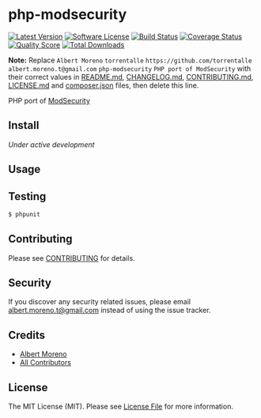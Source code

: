 # php-modsecurity

[![Latest Version](https://img.shields.io/github/release/torrentalle/php-modsecurity.svg?style=flat-square)](https://github.com/torrentalle/php-modsecurity/releases)
[![Software License](https://img.shields.io/badge/license-MIT-brightgreen.svg?style=flat-square)](LICENSE.md)
[![Build Status](https://img.shields.io/travis/torrentalle/php-modsecurity/master.svg?style=flat-square)](https://travis-ci.org/torrentalle/php-modsecurity)
[![Coverage Status](https://img.shields.io/scrutinizer/coverage/g/torrentalle/php-modsecurity.svg?style=flat-square)](https://scrutinizer-ci.com/g/torrentalle/php-modsecurity/code-structure)
[![Quality Score](https://img.shields.io/scrutinizer/g/torrentalle/php-modsecurity.svg?style=flat-square)](https://scrutinizer-ci.com/g/torrentalle/php-modsecurity)
[![Total Downloads](https://img.shields.io/packagist/dt/league/php-modsecurity.svg?style=flat-square)](https://packagist.org/packages/league/php-modsecurity)

**Note:** Replace ```Albert Moreno``` ```torrentalle``` ```https://github.com/torrentalle``` ```albert.moreno.t@gmail.com``` ```php-modsecurity``` ```PHP port of ModSecurity``` with their correct values in [README.md](README.md), [CHANGELOG.md](CHANGELOG.md), [CONTRIBUTING.md](CONTRIBUTING.md), [LICENSE.md](LICENSE.md) and [composer.json](composer.json) files, then delete this line.

PHP port of [ModSecurity]((https://www.modsecurity.org/))

## Install

*Under active development*

## Usage


## Testing

``` bash
$ phpunit
```

## Contributing

Please see [CONTRIBUTING](CONTRIBUTING.md) for details.

## Security

If you discover any security related issues, please email albert.moreno.t@gmail.com instead of using the issue tracker.

## Credits

- [Albert Moreno](https://github.com/torrentalle)
- [All Contributors](../../contributors)

## License

The MIT License (MIT). Please see [License File](LICENSE.md) for more information.
